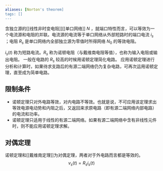 ```yaml
---
aliases: [Norton's theorem]
tags: []
---
```

含独立源的[[线性非时变电阻]][[单口网络]] $N$ ，就端口特性而言，可以等效为一个电流源和电阻的并联。电流源的电流等于单口网络从外部短路时的端口电流 $i_{s}$ ；电阻 $R_s$ 是单口网络内全部独立源为零值时所得网络 $N_0$ 的等效电阻。

$i_{s}(t)$ 称为短路电流。$R_s$ 称为诺顿电阻（与戴维南电阻等值），也称为输入电阻或输出电阻。
一般在电路的 $R_s$ 较高的时候用诺顿定理简化电路。
应用诺顿定理进行分析和计算时，如果待求支路后的有源二端网络仍为复杂电路，可再次运用诺顿定理，直至成为简单电路。

## 限制条件
	
- 诺顿定理只对外电路等效，对内电路不等效。也就是说，不可应用该定理求出等效电源电动势和内阻之后，又返回来求原电路（即有源二端网络内部电路）的电流和功率。
- 诺顿定理只适用于线性的有源二端网络。如果有源二端网络中含有非线性元件时，则不能应用诺顿定理求解。

## 对偶定理
诺顿定理和[[戴维南定理]]为对偶定理，两者对于外电路而言都是等效的。
$$
v_s(t)=R_si_s(t)
$$
